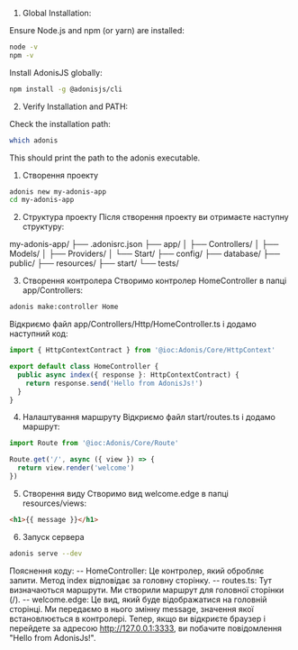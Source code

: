 1. Global Installation:

Ensure Node.js and npm (or yarn) are installed:
```Bash
node -v
npm -v
```
Install AdonisJS globally:
```Bash
npm install -g @adonisjs/cli
```
2. Verify Installation and PATH:

Check the installation path:
```Bash
which adonis
```
This should print the path to the adonis executable.

1. Створення проекту
```Bash
adonis new my-adonis-app
cd my-adonis-app
```

2. Структура проекту
Після створення проекту ви отримаєте наступну структуру:

my-adonis-app/
├── .adonisrc.json
├── app/
│   ├── Controllers/
│   ├── Models/
│   ├── Providers/
│   └── Start/
├── config/
├── database/
├── public/
├── resources/
├── start/
└── tests/

3. Створення контролера
Створимо контролер HomeController в папці app/Controllers:

```Bash
adonis make:controller Home
```

Відкриємо файл app/Controllers/Http/HomeController.ts і додамо наступний код:

```TypeScript
import { HttpContextContract } from '@ioc:Adonis/Core/HttpContext'

export default class HomeController {
  public async index({ response }: HttpContextContract) {
    return response.send('Hello from AdonisJs!')
  }
}
```
4. Налаштування маршруту
Відкриємо файл start/routes.ts і додамо маршрут:

```TypeScript
import Route from '@ioc:Adonis/Core/Route'

Route.get('/', async ({ view }) => {
  return view.render('welcome')
})
```

5. Створення виду
Створимо вид welcome.edge в папці resources/views:

```HTML
<h1>{{ message }}</h1>
```

6. Запуск сервера
```Bash
adonis serve --dev
```

Пояснення коду:
-- HomeController: Це контролер, який обробляє запити. Метод index відповідає за головну сторінку.
-- routes.ts: Тут визначаються маршрути. Ми створили маршрут для головної сторінки (/).
-- welcome.edge: Це вид, який буде відображатися на головній сторінці. Ми передаємо в нього змінну message, значення якої встановлюється в контролері.
Тепер, якщо ви відкриєте браузер і перейдете за адресою http://127.0.0.1:3333, ви побачите повідомлення "Hello from AdonisJs!".